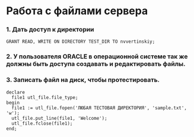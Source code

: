 # Работа с файлами сервера


### 1. Дать доступ к директории
````
GRANT READ, WRITE ON DIRECTORY TEST_DIR TO nvvertinskiy;
````

### 2. У пользователя ORACLE в операционной системе так же должны быть доступа создавать и редактировать файлы.

### 3. Записать файл на диск, чтобы протестировать.
````
declare
  file1 utl_file.file_type;
begin
  file1 := utl_file.fopen('ЛЮБАЯ ТЕСТОВАЯ ДИРЕКТОРИЯ', 'sample.txt', 'w');
  utl_file.put_line(file1, 'Welcome');
  utl_file.fclose(file1);
end;
````
